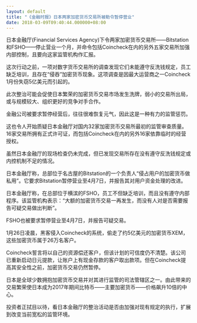 ```yaml
---
layout: default
title: "《金融时报》日本两家加密货币交易所被勒令暂停营业"
date: 2018-03-09T09:40:44.000000+08:00
---
```


日本金融厅(Financial Services Agency)下令两家加密货币交易所——Bitstation和FSHO——停止营业一个月，并命令包括Coincheck在内的另外五家交易所加强内部控制，且要向这家监管机构作汇报。

这次行动之前，一项对数字货币交易所的调查发现它们未能遵守反洗钱规定，员工缺乏培训，且存在“侵吞”加密货币现象。这项调查是因最大运营商之一Coincheck 1月份失窃5亿美元而引起的。

此次整治可能会促使日本繁荣的加密货币交易市场发生洗牌，弱小的交易所出局，或与规模较大、组织更好的竞争对手合作。

金融公司被要求暂停经营后，往往很难恢复元气，因此这是一种有力的监管惩罚。

这也令人开始质疑日本金融厅对国内32家加密货币交易所最初的监管审查质量。16家交易所拥有正式许可证，而包括Coincheck在内的另外16家依靠临时的经营授权。

虽然日本金融厅的现场检查仍未完成，但已发现交易所存在没有遵守反洗钱规定或内控机制不足的情况。

日本金融厅称，总部位于名古屋的Bitstation的一个负责人“侵占用户的加密货币做私用”。它要求Bitstation暂停营业至4月7日，并报告其对用户资金处理的改进。

日本金融厅称，在总部位于横滨的FSHO，员工不但缺乏培训，而且没有遵守内部程序。该监管机构表示：“大额的加密货币交易一再发生，而没有人对是否需要报告可疑交易做出判断”。

FSHO也被要求暂停营业至4月7日，并报告可疑交易。

1月26日凌晨，黑客侵入Coincheck的系统，偷走了约5亿美元的加密货币XEM，这些加密货币属于26万名客户。

Coincheck誓言将以自己的资源偿还客户，但该计划的可信度仍不清楚。该公司已重新启动日元提款，让账户上有现金存款的客户取出款项。但在Coincheck提高其安全性之前，加密货币交易仍然暂停。

日本是全球少数拥抱加密货币交易并对其进行监管的司法管辖区之一。由此带来的交易繁荣使日本成为2017年期间比特币——主要加密货币——价格飙升10倍的中心。

投资者正拭目以待，看日本金融厅的整治活动是否由加强对现有规定的执行，扩展到改变当前宽松的监管环境。

